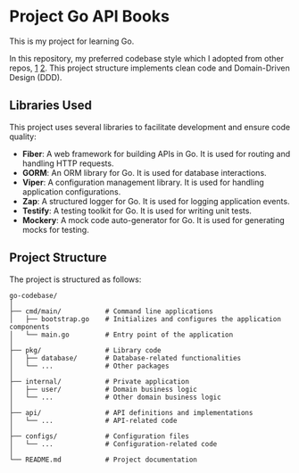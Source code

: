 # Project Go API Books

This is my project for learning Go.

In this repository, my preferred codebase style which I adopted from other repos, [1](https://github.com/fahminlb33/devoria1-wtc-backend) [2](https://github.com/dimaskiddo/codebase-go-rest). This project structure implements clean code and Domain-Driven Design (DDD).

## Libraries Used

This project uses several libraries to facilitate development and ensure code quality:

- **Fiber**: A web framework for building APIs in Go. It is used for routing and handling HTTP requests.
- **GORM**: An ORM library for Go. It is used for database interactions.
- **Viper**: A configuration management library. It is used for handling application configurations.
- **Zap**: A structured logger for Go. It is used for logging application events.
- **Testify**: A testing toolkit for Go. It is used for writing unit tests.
- **Mockery**: A mock code auto-generator for Go. It is used for generating mocks for testing.

## Project Structure

The project is structured as follows:

```
go-codebase/
│
├── cmd/main/           # Command line applications
│   ├── bootstrap.go    # Initializes and configures the application components
│   └── main.go         # Entry point of the application
│
├── pkg/                # Library code
│   ├── database/       # Database-related functionalities
│   └── ...             # Other packages
│
├── internal/           # Private application
│   ├── user/           # Domain business logic
│   └── ...             # Other domain business logic
│
├── api/                # API definitions and implementations
│   └── ...             # API-related code
│
├── configs/            # Configuration files
│   └── ...             # Configuration-related code
│
└── README.md           # Project documentation
```
